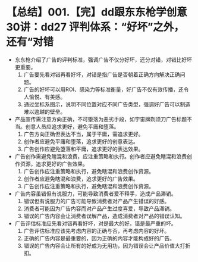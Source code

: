 # 【总结】001.【完】dd跟东东枪学创意30讲：dd27 评判体系：“好坏”之外，还有“对错

-   东东枪介绍了广告的评判标准，强调广告不仅分好坏，还分对错，对错比好坏更重要。
    1.  广告要先看对错再看好坏，对错是指广告是否朝着正确方向解决正确问题。
    2.  广告的好坏可以用ROI、感染力等标准衡量，好广告不仅有效传播，还令人愉悦、有美感。
    3.  通过坐标系图示，说明不同位置对应不同广告类型，强调好广告可以制造难以逾越的壁垒。
-   产品宣传需注意方向正确，不可堕落为恶劣手段，如宇宙牌剃须刀广告标题不当。创意人员应追求更好，避免平庸和堕落。
    1.  广告方向正确但表达不当，属于平庸，需追求更好。
    2.  创作者应避免平庸和堕落，追求更好的创意表达。
    3.  广告创作应避免堕落和平庸，追求更好的表达效果。
-   广告创作需避免瞎混和浪费，应注重策略和执行。创作者应避免瞎混和浪费创作资源，追求更好的广告效果。
    1.  广告创作应注重策略和执行，避免瞎混和浪费创作资源。
    2.  创作者应避免瞎混和浪费，追求更好的广告效果。
    3.  广告创作应注重策略和执行，避免瞎混和浪费创作资源。
-   广告内容虽错但有说服力，可能导致消费者爱不释手，造成产品滞销。
    1.  错误但有说服力的广告可能导致消费者对产品产生错误的好感。
    2.  消费者可能因为广告内容而对产品产生过度喜爱，导致产品滞销。
    3.  错误的广告内容会让消费者误解产品，造成消费者对产品的错误认知。
-   广告评估标准应先看对错再看好坏，对是最大的好，错是最严重的坏。
    1.  广告评估标准应该先考虑内容的正确与否，再考虑内容的好坏。
    2.  正确的广告内容是最重要的，因为正确的内容才能构成好的广告。
    3.  错误的广告内容会让所有的好成为无用功，因为错误会让产品价值大打折扣。